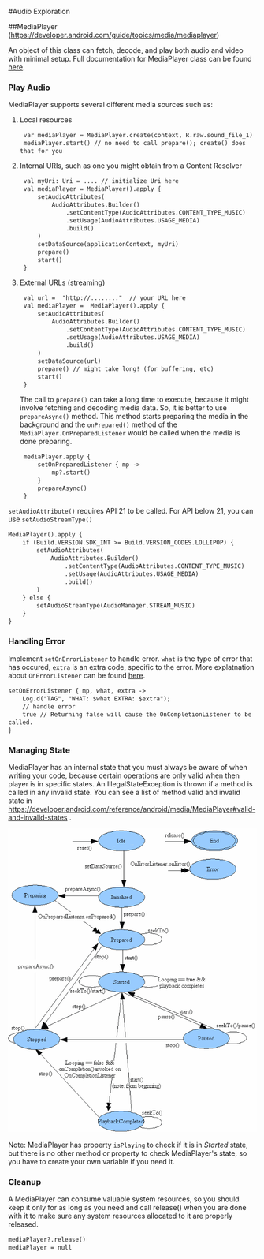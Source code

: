 #Audio Exploration

##MediaPlayer (https://developer.android.com/guide/topics/media/mediaplayer)

An object of this class can fetch, decode, and play both audio and video with minimal setup. Full documentation for MediaPlayer class can be found [here](https://developer.android.com/reference/android/media/MediaPlayer).

### Play Audio

MediaPlayer supports several different media sources such as:

1. Local resources

		var mediaPlayer = MediaPlayer.create(context, R.raw.sound_file_1)
		mediaPlayer.start() // no need to call prepare(); create() does that for you

2. Internal URIs, such as one you might obtain from a Content Resolver

		val myUri: Uri = .... // initialize Uri here
		val mediaPlayer = MediaPlayer().apply {
			setAudioAttributes(
				AudioAttributes.Builder()
					.setContentType(AudioAttributes.CONTENT_TYPE_MUSIC)
					.setUsage(AudioAttributes.USAGE_MEDIA)
					.build()
			)
			setDataSource(applicationContext, myUri)
			prepare()
			start()
		}

3. External URLs (streaming)

		val url =  "http://........"  // your URL here  
		val mediaPlayer =  MediaPlayer().apply { 
			setAudioAttributes(
				AudioAttributes.Builder()  
					.setContentType(AudioAttributes.CONTENT_TYPE_MUSIC) 
					.setUsage(AudioAttributes.USAGE_MEDIA)  
					.build()  
			) 
			setDataSource(url) 
			prepare() // might take long! (for buffering, etc)
			start()  
		}

	The call to `prepare()` can take a long time to execute, because it might involve fetching and decoding media data. So, it is better to use `prepareAsync()` method. This method starts preparing the media in the background and the `onPrepared()` method of the `MediaPlayer.OnPreparedListener` would be called when the media is done preparing.

		mediaPlayer.apply {
			setOnPreparedListener { mp ->
				mp?.start()  
			}
			prepareAsync()
		}

`setAudioAttribute()` requires API 21 to be called. For API below 21, you can use `setAudioStreamType()`

	MediaPlayer().apply {
		if (Build.VERSION.SDK_INT >= Build.VERSION_CODES.LOLLIPOP) {
			setAudioAttributes(
				AudioAttributes.Builder()
					.setContentType(AudioAttributes.CONTENT_TYPE_MUSIC)
					.setUsage(AudioAttributes.USAGE_MEDIA)
					.build()
			)
		} else {
			setAudioStreamType(AudioManager.STREAM_MUSIC)
		}
	}

### Handling Error
Implement `setOnErrorListener` to handle error. `what` is the type of error that has occured, `extra` is an extra code, specific to the error. More explatnation about `OnErrorListener` can be found [here](https://developer.android.com/reference/android/media/MediaPlayer.OnErrorListener).

	setOnErrorListener { mp, what, extra ->
		Log.d("TAG", "WHAT: $what EXTRA: $extra");
		// handle error
		true // Returning false will cause the OnCompletionListener to be called.
	}

### Managing State

MediaPlayer has an internal state that you must always be aware of when writing your code, because certain operations are only valid when then player is in specific states. An IllegalStateException is thrown if a method is called in any invalid state. You can see a list of method valid and invalid state in https://developer.android.com/reference/android/media/MediaPlayer#valid-and-invalid-states .

[![](/mediaplayer_state_diagram.gif)](https://developer.android.com/reference/android/media/MediaPlayer#state-diagram)

Note: MediaPlayer has property `isPlaying` to check if it is in *Started* state, but there is no other method or property to check MediaPlayer's state, so you have to create your own variable if you need it.

### Cleanup
A MediaPlayer can consume valuable system resources, so you should keep it only for as long as you need and call release() when you are done with it to make sure any system resources allocated to it are properly released.

	mediaPlayer?.release()
	mediaPlayer = null